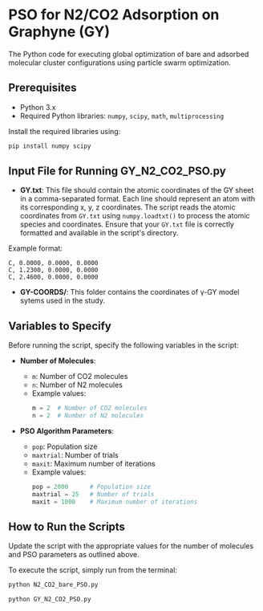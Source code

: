 # PSO for N2/CO2 Adsorption on Graphyne (GY)

The Python code for executing global optimization of bare and adsorbed molecular cluster configurations using particle swarm optimization.

## Prerequisites

- Python 3.x
- Required Python libraries: `numpy`, `scipy`, `math`, `multiprocessing`

Install the required libraries using:
```bash
pip install numpy scipy
```
## Input File for Running GY_N2_CO2_PSO.py

- **GY.txt**: This file should contain the atomic coordinates of the GY sheet in a comma-separated format. Each line should represent an atom with its corresponding x, y, z coordinates. The script reads the atomic coordinates from `GY.txt` using `numpy.loadtxt()` to process the atomic species and coordinates. Ensure that your `GY.txt` file is correctly formatted and available in the script's directory.

Example format:
```
C, 0.0000, 0.0000, 0.0000
C, 1.2300, 0.0000, 0.0000
C, 2.4600, 0.0000, 0.0000
```
- **GY-COORDS/**: This folder contains the coordinates of γ-GY model sytems used in the study.
## Variables to Specify

Before running the script, specify the following variables in the script:

- **Number of Molecules**:
  - `m`: Number of CO2 molecules
  - `n`: Number of N2 molecules
  - Example values:
    ```python
    m = 2  # Number of CO2 molecules
    n = 2  # Number of N2 molecules
    ```

- **PSO Algorithm Parameters**:
  - `pop`: Population size
  - `maxtrial`: Number of trials
  - `maxit`: Maximum number of iterations
  - Example values:
    ```python
    pop = 2000      # Population size
    maxtrial = 25   # Number of trials
    maxit = 1000    # Maximum number of iterations
    ```

## How to Run the Scripts

Update the script with the appropriate values for the number of molecules and PSO parameters as outlined above.

To execute the script, simply run from the terminal:

```bash
python N2_CO2_bare_PSO.py
```

```bash
python GY_N2_CO2_PSO.py
```
